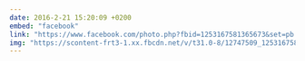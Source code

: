 ```yaml
---
date: 2016-2-21 15:20:09 +0200
embed: "facebook"
link: "https://www.facebook.com/photo.php?fbid=1253167581365673&set=pb.100000173280073.-2207520000.1464867507.&type=3&theater"
img: "https://scontent-frt3-1.xx.fbcdn.net/v/t31.0-8/12747509_1253167581365673_8846109770981999697_o.jpg?oh=c42041d7a462bbffdbccdc7aa8e91a1e&oe=5996B287"
---
```

